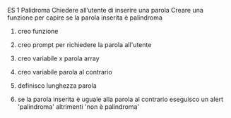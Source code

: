 ES 1 Palidroma
Chiedere all’utente di inserire una parola
Creare una funzione per capire se la parola inserita è palindroma

1. creo funzione

2. creo prompt per richiedere la parola all'utente

3. creo variabile x parola array

4. creo variabile parola al contrario

5. definisco lunghezza parola

6. se la parola inserita è uguale alla parola al contrario eseguisco un alert 'palindroma' altrimenti 'non è palindroma'
